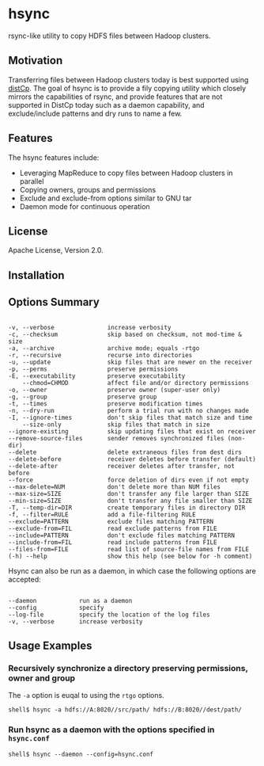 hsync
=====

rsync-like utility to copy HDFS files between Hadoop clusters.

## Motivation

Transferring files between Hadoop clusters today is best supported using
[distCp](http://hadoop.apache.org/common/docs/r0.19.2/distcp.html).
The goal of hsync is to provide a fily copying utility which closely mirrors
the capabilities of rsync, and provide features that are not supported in DistCp
today such as a daemon capability, and exclude/include patterns and
dry runs to name a few.

## Features

The hsync features include:

* Leveraging MapReduce to copy files between Hadoop clusters in parallel
* Copying owners, groups and permissions
* Exclude and exclude-from options similar to GNU tar
* Daemon mode for continuous operation


## License

Apache License, Version 2.0.

## Installation


## Options Summary

<pre><code>
-v, --verbose               increase verbosity
-c, --checksum              skip based on checksum, not mod-time & size
-a, --archive               archive mode; equals -rtgo
-r, --recursive             recurse into directories
-u, --update                skip files that are newer on the receiver
-p, --perms                 preserve permissions
-E, --executability         preserve executability
    --chmod=CHMOD           affect file and/or directory permissions
-o, --owner                 preserve owner (super-user only)
-g, --group                 preserve group
-t, --times                 preserve modification times
-n, --dry-run               perform a trial run with no changes made
-I, --ignore-times          don't skip files that match size and time
    --size-only             skip files that match in size
--ignore-existing           skip updating files that exist on receiver
--remove-source-files       sender removes synchronized files (non-dir)
--delete                    delete extraneous files from dest dirs
--delete-before             receiver deletes before transfer (default)
--delete-after              receiver deletes after transfer, not before
--force                     force deletion of dirs even if not empty
--max-delete=NUM            don't delete more than NUM files
--max-size=SIZE             don't transfer any file larger than SIZE
--min-size=SIZE             don't transfer any file smaller than SIZE
-T, --temp-dir=DIR          create temporary files in directory DIR
-f, --filter=RULE           add a file-filtering RULE
--exclude=PATTERN           exclude files matching PATTERN
--exclude-from=FIL          read exclude patterns from FILE
--include=PATTERN           don't exclude files matching PATTERN
--include-from=FIL          read include patterns from FILE
--files-from=FILE           read list of source-file names from FILE
(-h) --help                 show this help (see below for -h comment)
</code></pre>


Hsync can also be run as a daemon, in which case the following options are accepted:

<pre><code>
--daemon            run as a daemon
--config            specify
--log-file          specify the location of the log files
-v, --verbose       increase verbosity
</code></pre>

## Usage Examples

### Recursively synchronize a directory preserving permissions, owner and group

The `-a` option is euqal to using the `rtgo` options.

<pre><code>shell$ hsync -a hdfs://A:8020//src/path/ hdfs://B:8020//dest/path/
</code></pre>

### Run hsync as a daemon with the options specified in `hsync.conf`

<pre><code>shell$ hsync --daemon --config=hsync.conf
</code></pre>
